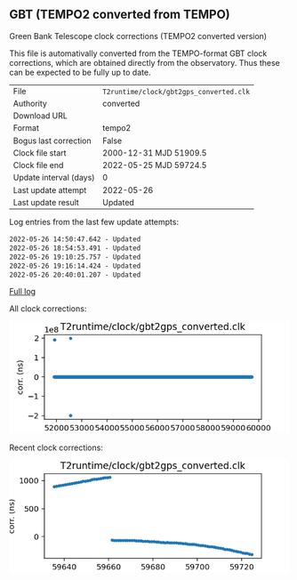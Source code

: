 
GBT (TEMPO2 converted from TEMPO)
---------------------------
Green Bank Telescope clock corrections (TEMPO2 converted version)

This file is automativally converted from the TEMPO-format GBT
clock corrections, which are obtained directly from the observatory.
Thus these can be expected to be fully up to date.

|     |     |
|:--- |:--- |
| File | `T2runtime/clock/gbt2gps_converted.clk` |
| Authority | converted |
| Download URL | <None> |
| Format | tempo2 |
| Bogus last correction | False |
| Clock file start | 2000-12-31 MJD 51909.5 |
| Clock file end | 2022-05-25 MJD 59724.5 |
| Update interval (days) | 0 |
| Last update attempt | 2022-05-26 |
| Last update result | Updated |

Log entries from the last few update attempts:
```
2022-05-26 14:50:47.642 - Updated
2022-05-26 18:54:53.491 - Updated
2022-05-26 19:10:25.757 - Updated
2022-05-26 19:16:14.424 - Updated
2022-05-26 20:40:01.207 - Updated
```
[Full log](https://raw.githubusercontent.com/nanograv/pulsar-clock-corrections/main/log/T2runtime/clock/gbt2gps_converted.clk.log)


All clock corrections:

![plot of all clock corrections](gbt2gps_converted.clk.png "All corrections")

Recent clock corrections:

![plot of recent clock corrections](gbt2gps_converted.clk.short.png "Recent corrections")

